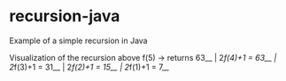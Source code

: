 # recursion-java
Example of a simple recursion in Java

Visualization of the recursion above
     f(5) -> returns 63__
      |
   2*f(4)+1 = 63__
      |
   2*f(3)+1 = 31__
      |
   2*f(2)+1 = 15__
      |
   2*f(1)+1 = 7__
